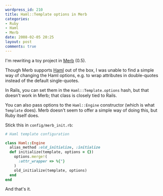 ```yaml
---
wordpress_id: 210
title: Haml::Template options in Merb
categories:
- Ruby
- Haml
- Merb
date: 2008-02-05 20:25
layout: post
comments: true
---
```

I'm rewriting a toy project in <a href="http://merbivore.com/">Merb</a> (0.5).

Though Merb supports <a href="http://haml.hamptoncatlin.com/">Haml</a> out of the box, I was unable to find a simple way of changing the Haml options, e.g. to wrap attributes in double-quotes instead of the default single-quotes.

In Rails, you can set them in the <code>Haml::Template.options</code> hash, but that doesn't work in Merb; that class is closely tied to Rails.

You can also pass options to the <code>Haml::Engine</code> constructor (which is what <code>Template</code> does). Merb doesn't seem to offer a simple way of doing this, but Ruby itself does.

Stick this in <code>config/merb_init.rb</code>:

``` ruby
# Haml template configuration

class Haml::Engine
  alias_method :old_initialize, :initialize
  def initialize(template, options = {})
    options.merge!(
      :attr_wrapper => %{"}
    )
    old_initialize(template, options)
  end
end
```

And that's it.
